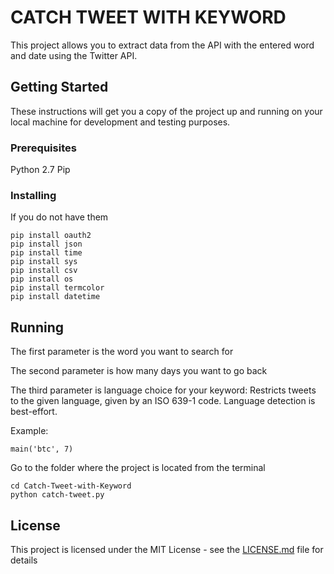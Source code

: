 # CATCH TWEET WITH KEYWORD 

This project allows you to extract data from the API with the entered word and date using the Twitter API.

## Getting Started

These instructions will get you a copy of the project up and running on your local machine for development and testing purposes. 

### Prerequisites

Python 2.7
Pip

### Installing

If you do not have them

```
pip install oauth2
pip install json
pip install time
pip install sys
pip install csv
pip install os
pip install termcolor
pip install datetime
```

## Running

The first parameter is the word you want to search for

The second parameter is how many days you want to go back

The third parameter is language choice for your keyword: Restricts tweets to the given language, given by an ISO 639-1 code. Language detection is best-effort.

Example:

```
main('btc', 7)
```

Go to the folder where the project is located from the terminal

```
cd Catch-Tweet-with-Keyword
python catch-tweet.py
```

## License

This project is licensed under the MIT License - see the [LICENSE.md](LICENSE.md) file for details
